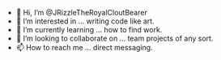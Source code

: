 - 👋 Hi, I’m @JRizzleTheRoyalCloutBearer
- 👀 I’m interested in ... writing code like art.
- 🌱 I’m currently learning ... how to find work.
- 💞️ I’m looking to collaborate on ... team projects of any sort.
- 📫 How to reach me ... direct messaging.

<!---
JRizzleTheRoyalCloutBearer/JRizzleTheRoyalCloutBearer is a ✨ special ✨ repository because its `README.md` (this file) appears on your GitHub profile.
You can click the Preview link to take a look at your changes.
--->
